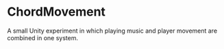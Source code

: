# ChordMovement
A small Unity experiment in which playing music and player movement are combined in one system.
